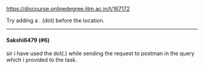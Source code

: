 https://discourse.onlinedegree.iitm.ac.in/t/167172

Try adding a . (dot) before the location.</p><hr>

<h4>Sakshi6479 (#6)</h4>
<p>sir i have used the dot(.) while sending the request to postman in the query which i provided to the task.